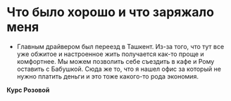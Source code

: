 # Что было хорошо и что заряжало меня
- Главным драйвером был переезд в Ташкент. Из-за того, что тут все уже обжитое и настроенное жить получается как-то проще и комфортнее. Мы можем позволить себе съездить в кафе и Рому оставить с Бабушкой. Сюда же то, что я нашел офис за который не нужно платить деньги и это тоже какого-то рода экономия.

**Курс Розовой**
